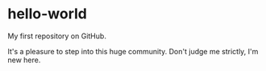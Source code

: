 # hello-world

My first repository on GitHub.

It's a pleasure to step into this huge community. Don't judge me strictly, I'm new here.
